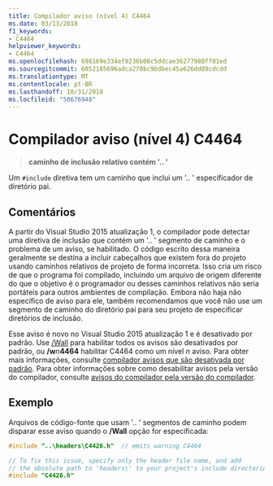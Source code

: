 ```yaml
---
title: Compilador aviso (nível 4) C4464
ms.date: 03/13/2018
f1_keywords:
- C4464
helpviewer_keywords:
- C4464
ms.openlocfilehash: 698169e334ef9236b08c5ddcae36277988ff01ed
ms.sourcegitcommit: 6052185696adca270bc9bdbec45a626dd89cdcdd
ms.translationtype: MT
ms.contentlocale: pt-BR
ms.lasthandoff: 10/31/2018
ms.locfileid: "50676948"
---
```

# <a name="compiler-warning-level-4-c4464"></a>Compilador aviso (nível 4) C4464

> **caminho de inclusão relativo contém '.. '**

Um `#include` diretiva tem um caminho que inclui um '.. ' especificador de diretório pai.

## <a name="remarks"></a>Comentários

A partir do Visual Studio 2015 atualização 1, o compilador pode detectar uma diretiva de inclusão que contém um '.. ' segmento de caminho e o problema de um aviso, se habilitado. O código escrito dessa maneira geralmente se destina a incluir cabeçalhos que existem fora do projeto usando caminhos relativos de projeto de forma incorreta. Isso cria um risco de que o programa foi compilado, incluindo um arquivo de origem diferente do que o objetivo é o programador ou desses caminhos relativos não seria portáteis para outros ambientes de compilação. Embora não haja não específico de aviso para ele, também recomendamos que você não use um segmento de caminho do diretório pai para seu projeto de especificar diretórios de inclusão.

Esse aviso é novo no Visual Studio 2015 atualização 1 e é desativado por padrão. Use [/Wall](../../build/reference/compiler-option-warning-level.md) para habilitar todos os avisos são desativados por padrão, ou __/w__*n*__4464__ habilitar C4464 como um nível *n* aviso. Para obter mais informações, consulte [compilador avisos que são desativada por padrão](../../preprocessor/compiler-warnings-that-are-off-by-default.md). Para obter informações sobre como desabilitar avisos pela versão do compilador, consulte [avisos do compilador pela versão do compilador](compiler-warnings-by-compiler-version.md).

## <a name="example"></a>Exemplo

Arquivos de código-fonte que usam '.. ' segmentos de caminho podem disparar esse aviso quando o **/Wall** opção for especificada:

```cpp
#include "..\headers\C4426.h"  // emits warning C4464

// To fix this issue, specify only the header file name, and add
// the absolute path to 'headers\' to your project's include directories
#include "C4426.h"
```
